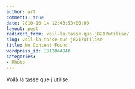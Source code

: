 ```yaml
---
author: art
comments: true
date: 2010-10-14 12:43:53+00:00
layout: post
redirect_from: voil-la-tasse-que-j8217utilise/
slug: voil-la-tasse-que-j8217utilise
title: No Content Found
wordpress_id: 1312844840
categories:
- Photo
---
```


  
  


Voilà la tasse que j'utilise.
